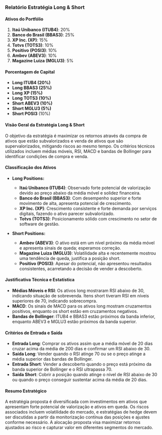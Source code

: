 ### Relatório Estratégia Long & Short

#### Ativos do Portfólio
1. **Itaú Unibanco (ITUB4)**: 20%
2. **Banco do Brasil (BBAS3)**: 25%
3. **XP Inc. (XP)**: 15%
4. **Totvs (TOTS3)**: 10%
5. **Positivo (POSI3)**: 10%
6. **Ambev (ABEV3)**: 10%
7. **Magazine Luiza (MGLU3)**: 5%

#### Porcentagem de Capital
- **Long ITUB4 (20%)**
- **Long BBAS3 (25%)**
- **Long XP (15%)**
- **Long TOTS3 (10%)**
- **Short ABEV3 (10%)**
- **Short MGLU3 (5%)**
- **Short POSI3** (10%) 

#### Visão Geral da Estratégia Long & Short
O objetivo da estratégia é maximizar os retornos através da compra de ativos que estão subvalorizados e venda de ativos que são supervalorizados, mitigando riscos ao mesmo tempo. Os critérios técnicos utilizados incluem médias móveis, RSI, MACD e bandas de Bollinger para identificar condições de compra e venda.

#### Classificação dos Ativos
- **Long Positions:**
  - **Itaú Unibanco (ITUB4)**: Observado forte potencial de valorização devido ao preço abaixo da média móvel e solidez financeira.
  - **Banco do Brasil (BBAS3)**: Com desempenho superior e forte movimento de alta, apresenta potencial de crescimento.
  - **XP Inc. (XP)**: Crescimento consistente e forte demanda por serviços digitais, fazendo o ativo parecer subvalorizado.
  - **Totvs (TOTS3)**: Posicionamento sólido com crescimento no setor de software de gestão.
  
- **Short Positions:**
  - **Ambev (ABEV3)**: O ativo está em um nível próximo da média móvel e apresenta sinais de queda; esperamos correção.
  - **Magazine Luiza (MGLU3)**: Volatilidade alta e recentemente mostrou uma tendência de queda, justifica a posição short.
  - **Positivo (POSI3)**: Apesar do potencial, não apresentou resultados consistentes, acarretando a decisão de vender a descoberto.

#### Justificativa Técnica e Estatística
- **Médias Móveis e RSI**: Os ativos long mostraram RSI abaixo de 30, indicando situação de sobrevenda. Itens short tiveram RSI em níveis superiores de 70, indicando sobrecompra.
- **MACD**: Os sinais de MACD para os ativos long mostram cruzamentos positivos, enquanto os short estão em cruzamentos negativos.
- **Bandas de Bollinger**: ITUB4 e BBAS3 estão próximos da banda inferior, enquanto ABEV3 e MGLU3 estão próximos da banda superior.

#### Critérios de Entrada e Saída
- **Entrada Long**: Comprar os ativos assim que a média móvel de 20 dias cruzar acima da média de 200 dias e confirmar um RSI abaixo de 30.
- **Saída Long**: Vender quando o RSI atinge 70 ou se o preço atinge a média superior das bandas de Bollinger.
- **Entrada Short**: Vender a descoberto quando o preço está próximo da banda superior de Bollinger e o RSI ultrapassa 70.
- **Saída Short**: Cobrir a posição quando atinge o nível de RSI abaixo de 30 ou quando o preço conseguir sustentar acima da média de 20 dias.

#### Resumo Estratégico
A estratégia proposta é diversificada com investimentos em ativos que apresentam forte potencial de valorização e ativos em queda. Os riscos associados incluem volatilidade do mercado, e estratégias de hedge devem ser discutidas a partir da monitorização contínua das posições e ajustes conforme necessário. A alocação proposta visa maximizar retornos ajustados ao risco e capturar valor em diferentes segmentos do mercado.
```